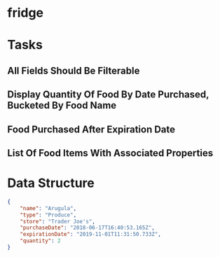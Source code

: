 # fridge

# Tasks
## All Fields Should Be Filterable
## Display Quantity Of Food By Date Purchased, Bucketed By Food Name
## Food Purchased After Expiration Date
## List Of Food Items With Associated Properties

# Data Structure
```json
{
    "name": "Arugula",
    "type": "Produce",
    "store": "Trader Joe's",
    "purchaseDate": "2018-06-17T16:40:53.165Z",
    "expirationDate": "2019-11-01T11:31:50.733Z",
    "quantity": 2
}
```
